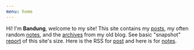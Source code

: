 ```yaml
---
menu: home
---
```

Hi! I'm **Bandung**, welcome to my site!
This site contains my [posts](/posts/ "Link to list of posts"), my often random [notes](/notes/ "Link to list of notes"), and the [archives](/archives/ "Link to list of archived posts") from my old blog.
See basic "snapshot" [report](/reports/ "Link to list of this site's basic reports") of this site's size.
Here is the RSS for [post](/index.xml "Link to the RSS feed for posts") and here is for [notes](/notes/index.xml "Link to the RSS feed for notes").
